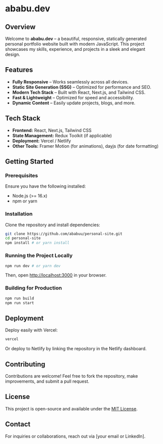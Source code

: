# ababu.dev

## Overview

Welcome to **ababu.dev** – a beautiful, responsive, statically generated personal portfolio website built with modern JavaScript. This project showcases my skills, experience, and projects in a sleek and elegant design.

## Features

- **Fully Responsive** – Works seamlessly across all devices.
- **Static Site Generation (SSG)** – Optimized for performance and SEO.
- **Modern Tech Stack** – Built with React, Next.js, and Tailwind CSS.
- **Fast & Lightweight** – Optimized for speed and accessibility.
- **Dynamic Content** – Easily update projects, blogs, and more.

## Tech Stack

- **Frontend:** React, Next.js, Tailwind CSS
- **State Management:** Redux Toolkit (if applicable)
- **Deployment:** Vercel / Netlify
- **Other Tools:** Framer Motion (for animations), dayjs (for date formatting)

## Getting Started

### Prerequisites

Ensure you have the following installed:

- Node.js (>= 16.x)
- npm or yarn

### Installation

Clone the repository and install dependencies:

```sh
git clone https://github.com/ababuu/personal-site.git
cd personal-site
npm install # or yarn install
```

### Running the Project Locally

```sh
npm run dev # or yarn dev
```

Then, open [http://localhost:3000](http://localhost:3000) in your browser.

### Building for Production

```sh
npm run build
npm run start
```

## Deployment

Deploy easily with Vercel:

```sh
vercel
```

Or deploy to Netlify by linking the repository in the Netlify dashboard.

## Contributing

Contributions are welcome! Feel free to fork the repository, make improvements, and submit a pull request.

## License

This project is open-source and available under the [MIT License](LICENSE).

## Contact

For inquiries or collaborations, reach out via [your email or LinkedIn].
